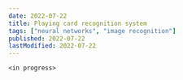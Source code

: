 ```yaml
---
date: 2022-07-22
title: Playing card recognition system
tags: ["neural networks", "image recognition"]
published: 2022-07-22
lastModified: 2022-07-22
---
```


`<in progress>`